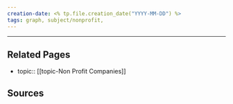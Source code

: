 ```yaml
---
creation-date: <% tp.file.creation_date("YYYY-MM-DD") %>
tags: graph, subject/nonprofit, 
---
```



---
## Related Pages
- topic:: [[topic-Non Profit Companies]]

## Sources